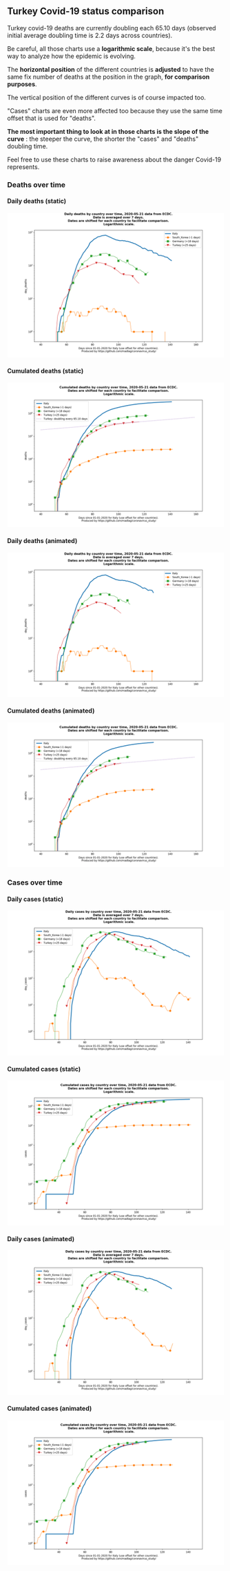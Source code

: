 ## Turkey Covid-19 status comparison 

Turkey covid-19 deaths are currently doubling each 65.10 days (observed initial average doubling time is 2.2 days across countries).



Be careful, all those charts use a **logarithmic scale**, because it's the best way to analyze how the epidemic is evolving.
 
The **horizontal position** of the different countries is **adjusted** to have the same fix number of deaths at the position in the graph, **for comparison purposes**.

The vertical position of the different curves is of course impacted too.

"Cases" charts are even more affected too because they use the same time offset that is used for "deaths".

**The most important thing to look at in those charts is the slope of the curve** : the steeper the curve, the shorter the "cases" and "deaths" doubling time.

Feel free to use these charts to raise awareness about the danger Covid-19 represents. 


 
### Deaths over time
 
#### Daily deaths (static)
![Turkey covid-19 daily deaths static chart](https://raw.githubusercontent.com/madlag/coronavirus_study/master/notebooks/graphs/2020-05-21/countries/Turkey/2020-05-21_Turkey_day_deaths.png "Turkey covid-19 day_deaths static chart")   
 
#### Cumulated deaths (static)
![Turkey covid-19 cumulated deaths static chart](https://raw.githubusercontent.com/madlag/coronavirus_study/master/notebooks/graphs/2020-05-21/countries/Turkey/2020-05-21_Turkey_deaths.png "Turkey covid-19 deaths static chart")   
 
#### Daily deaths (animated)
![Turkey covid-19 daily deaths animated chart](https://raw.githubusercontent.com/madlag/coronavirus_study/master/notebooks/graphs/2020-05-21/countries/Turkey/2020-05-21_Turkey_day_deaths.gif "Turkey covid-19 day_deaths animated chart")   
 
#### Cumulated deaths (animated)
![Turkey covid-19 cumulated deaths animated chart](https://raw.githubusercontent.com/madlag/coronavirus_study/master/notebooks/graphs/2020-05-21/countries/Turkey/2020-05-21_Turkey_deaths.gif "Turkey covid-19 deaths animated chart")   

 
### Cases over time
 
#### Daily cases (static)
![Turkey covid-19 daily cases static chart](https://raw.githubusercontent.com/madlag/coronavirus_study/master/notebooks/graphs/2020-05-21/countries/Turkey/2020-05-21_Turkey_day_cases.png "Turkey covid-19 day_cases static chart")   
 
#### Cumulated cases (static)
![Turkey covid-19 cumulated cases static chart](https://raw.githubusercontent.com/madlag/coronavirus_study/master/notebooks/graphs/2020-05-21/countries/Turkey/2020-05-21_Turkey_cases.png "Turkey covid-19 cases static chart")   
 
#### Daily cases (animated)
![Turkey covid-19 daily cases animated chart](https://raw.githubusercontent.com/madlag/coronavirus_study/master/notebooks/graphs/2020-05-21/countries/Turkey/2020-05-21_Turkey_day_cases.gif "Turkey covid-19 day_cases animated chart")   
 
#### Cumulated cases (animated)
![Turkey covid-19 cumulated cases animated chart](https://raw.githubusercontent.com/madlag/coronavirus_study/master/notebooks/graphs/2020-05-21/countries/Turkey/2020-05-21_Turkey_cases.gif "Turkey covid-19 cases animated chart")   

